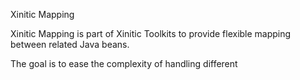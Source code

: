Xinitic Mapping

Xinitic Mapping is part of Xinitic Toolkits to provide flexible mapping between related Java beans.

The goal is to ease the complexity of handling different